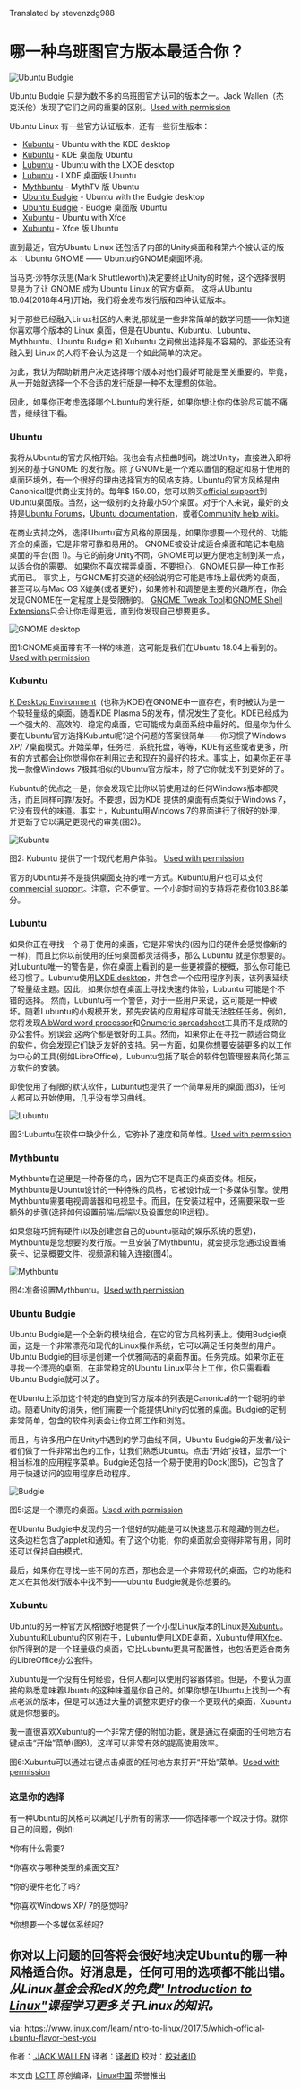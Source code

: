 Translated by stevenzdg988

哪一种乌班图官方版本最适合你？
============================================================


![Ubuntu Budgie](https://www.linux.com/sites/lcom/files/styles/rendered_file/public/ubuntu_budgie.jpg?itok=xpo3Ujfw "Ubuntu Budgie")

Ubuntu Budgie 只是为数不多的乌班图官方认可的版本之一。Jack Wallen（杰克沃伦）发现了它们之间的重要的区别。[Used with permission][7]

Ubuntu Linux 有一些官方认证版本，还有一些衍生版本：
*   [Kubuntu][9] - Ubuntu with the KDE desktop
*   [Kubuntu][9] - KDE 桌面版 Ubuntu
*   [Lubuntu][10] - Ubuntu with the LXDE desktop
*   [Lubuntu][10] - LXDE 桌面版 Ubuntu
*   [Mythbuntu][11] - MythTV 版 Ubuntu
*   [Ubuntu Budgie][12] - Ubuntu with the Budgie desktop
*   [Ubuntu Budgie][12] - Budgie 桌面版 Ubuntu 
*   [Xubuntu][8] - Ubuntu with Xfce
*   [Xubuntu][8] - Xfce 版 Ubuntu   

直到最近，官方Ubuntu Linux 还包括了内部的Unity桌面和和第六个被认证的版本：Ubuntu GNOME —— Ubuntu的GNOME桌面环境。

当马克·沙特尔沃思(Mark Shuttleworth)决定要终止Unity的时候，这个选择很明显是为了让 GNOME 成为 Ubuntu Linux 的官方桌面。 这将从Ubuntu 18.04(2018年4月)开始，我们将会发布发行版和四种认证版本。

对于那些已经融入Linux社区的人来说,那就是一些非常简单的数学问题——你知道你喜欢哪个版本的 Linux 桌面，但是在Ubuntu、Kubuntu、Lubuntu、Mythbuntu、Ubuntu Budgie 和 Xubuntu 之间做出选择是不容易的。那些还没有融入到 Linux 的人将不会认为这是一个如此简单的决定。 

为此，我认为帮助新用户决定选择哪个版本对他们最好可能是至关重要的。毕竟，从一开始就选择一个不合适的发行版是一种不太理想的体验。

因此，如果你正考虑选择哪个Ubuntu的发行版，如果你想让你的体验尽可能不痛苦，继续往下看。
### Ubuntu

我将从Ubuntu的官方风格开始。我也会有点扭曲时间，跳过Unity，直接进入即将到来的基于GNOME 的发行版。除了GNOME是一个难以置信的稳定和易于使用的桌面环境外，有一个很好的理由选择官方的风格支持。Ubuntu的官方风格是由Canonical提供商业支持的。每年$ 150.00，您可以购买[official support][20]到Ubuntu桌面版。当然，这一级别的支持最小50个桌面。对于个人来说，最好的支持是[Ubuntu Forums][21]，[Ubuntu documentation][22]，或者[Community help wiki][23]。

在商业支持之外，选择Ubuntu官方风格的原因是，如果你想要一个现代的、功能齐全的桌面，它是非常可靠和易用的。 GNOME被设计成适合桌面和笔记本电脑桌面的平台(图 1)。与它的前身Unity不同，GNOME可以更方便地定制到某一点，以适合你的需要。 如果你不喜欢摆弄桌面，不要担心，GNOME只是一种工作形式而已。 事实上，与GNOME打交道的经验说明它可能是市场上最优秀的桌面，甚至可以与Mac OS X媲美(或者更好)，如果修补和调整是主要的兴趣所在，你会发现GNOME在一定程度上是受限制的。 [GNOME Tweak Tool][24]和[GNOME Shell Extensions][25]只会让你走得更远，直到你发现自己想要更多。

![GNOME desktop](https://www.linux.com/sites/lcom/files/styles/rendered_file/public/ubuntu_flavor_a.jpg?itok=Ir6jBKbd "GNOME desktop")

图1:GNOME桌面带有不一样的味道，这可能是我们在Ubuntu 18.04上看到的。[Used with permission][1]
### Kubuntu

[K Desktop Environment][26]  (也称为KDE)在GNOME中一直存在，有时被认为是一个较轻量级的桌面。随着KDE Plasma 5的发布，情况发生了变化。KDE已经成为一个强大的、高效的、稳定的桌面，它可能成为桌面系统中最好的。但是你为什么要在Ubuntu官方选择Kubuntu呢?这个问题的答案很简单——你习惯了Windows XP/ 7桌面模式。开始菜单，任务栏，系统托盘，等等，KDE有这些或者更多，所有的方式都会让你觉得你在利用过去和现在的最好的技术。事实上，如果你正在寻找一款像Windows 7极其相似的Ubuntu官方版本，除了它你就找不到更好的了。

Kubuntu的优点之一是，你会发现它比你以前使用过的任何Windows版本都灵活，而且同样可靠/友好。不要想，因为KDE 提供的桌面有点类似于Windows 7，它没有现代的味道。事实上，Kubuntu用Windows 7的界面进行了很好的处理，并更新了它以满足更现代的审美(图2)。

![Kubuntu](https://www.linux.com/sites/lcom/files/styles/rendered_file/public/ubuntu_flavor_b.jpg?itok=dGpebi4z "Kubuntu")

图2: Kubuntu 提供了一个现代老用户体验。 [Used with permission][2]

官方的Ubuntu并不是提供桌面支持的唯一方式。Kubuntu用户也可以支付[commercial support][27]。注意，它不便宜。一个小时时间的支持将花费你103.88美分。
### Lubuntu

如果你正在寻找一个易于使用的桌面，它是非常快的(因为旧的硬件会感觉像新的一样)，而且比你以前使用的任何桌面都灵活得多，那么 Lubuntu 就是你想要的。对Lubuntu唯一的警告是，你在桌面上看到的是一些更裸露的梗概，那么你可能已经习惯了。Lubuntu使用[LXDE desktop][28]，并包含一个应用程序列表，该列表延续了轻量级主题。因此，如果你想在桌面上寻找快速的体验，Lubuntu 可能是个不错的选择。 然而，Lubuntu有一个警告，对于一些用户来说，这可能是一种破坏。随着Lubuntu的小规模开发，预先安装的应用程序可能无法胜任任务。例如，您将发现[AibWord word processor][29]和[Gnumeric spreadsheet][30]工具而不是成熟的办公套件。别误会,这两个都是很好的工具。然而，如果你正在寻找一款适合商业的软件，你会发现它们缺乏友好的支持。另一方面，如果你想要安装更多的以工作为中心的工具(例如LibreOffice)，Lubuntu包括了联合的软件包管理器来简化第三方软件的安装。

即使使用了有限的默认软件，Lubuntu也提供了一个简单易用的桌面(图3)，任何人都可以开始使用，几乎没有学习曲线。

![Lubuntu](https://www.linux.com/sites/lcom/files/styles/rendered_file/public/ubuntu_flavor_c.jpg?itok=nWsJr39r "Lubuntu")

图3:Lubuntu在软件中缺少什么，它弥补了速度和简单性。[Used with permission][3]
### Mythbuntu

Mythbuntu在这里是一种奇怪的鸟，因为它不是真正的桌面变体。相反，Mythbuntu是Ubuntu设计的一种特殊的风格，它被设计成一个多媒体引擎。使用Mythbuntu需要电视调谐器和电视显卡。而且，在安装过程中，还需要采取一些额外的步骤(选择如何设置前端/后端以及设置您的IR远程)。

如果您碰巧拥有硬件(以及创建您自己的ubuntu驱动的娱乐系统的愿望)，Mythbuntu是您想要的发行版。一旦安装了Mythbuntu，就会提示您通过设置捕获卡、记录概要文件、视频源和输入连接(图4)。

![Mythbuntu](https://www.linux.com/sites/lcom/files/styles/rendered_file/public/ubuntu_flavor_d.jpg?itok=Uk16xUIF "Mythbuntu")

图4:准备设置Mythbuntu。[Used with permission][4]
### Ubuntu Budgie

Ubuntu Budgie是一个全新的模块组合，在它的官方风格列表上。使用Budgie桌面，这是一个非常漂亮和现代的Linux操作系统，它可以满足任何类型的用户。Ubuntu Budgie的目标是创建一个优雅简洁的桌面界面。任务完成。如果你正在寻找一个漂亮的桌面，在非常稳定的Ubuntu Linux平台上工作，你只需看看Ubuntu Budgie就可以了。

在Ubuntu上添加这个特定的自旋到官方版本的列表是Canonical的一个聪明的举动。随着Unity的消失，他们需要一个能提供Unity的优雅的桌面。Budgie的定制非常简单，包含的软件列表会让你立即工作和浏览。

而且，与许多用户在Unity中遇到的学习曲线不同，Ubuntu Budgie的开发者/设计者们做了一件非常出色的工作，让我们熟悉Ubuntu。点击“开始”按钮，显示一个相当标准的应用程序菜单。Budgie还包括一个易于使用的Dock(图5)，它包含了用于快速访问的应用程序启动程序。

![Budgie](https://www.linux.com/sites/lcom/files/styles/rendered_file/public/ubuntu_flavor_e.jpg?itok=mwlo4xzm "Budgie")

图5:这是一个漂亮的桌面。[Used with permission][5]

在Ubuntu Budgie中发现的另一个很好的功能是可以快速显示和隐藏的侧边栏。这条边栏包含了applet和通知。有了这个功能，你的桌面就会变得非常有用，同时还可以保持自由模式。

最后，如果你在寻找一些不同的东西，那也会是一个非常现代的桌面，它的功能和定义在其他发行版本中找不到——ubuntu Budgie就是你想要的。
### Xubuntu

Ubuntu的另一种官方风格很好地提供了一个小型Linux版本的Linux是[Xubuntu][32]。Xubuntu和Lubuntu的区别在于，Lubuntu使用LXDE桌面，Xubuntu使用[Xfce][33]。你所得到的是一个轻量级的桌面，它比Lubuntu更具可配置性，也包括更适合商务的LibreOffice办公套件。

Xubuntu是一个没有任何经验，任何人都可以使用的容器体验。但是，不要认为直接的熟悉意味着Ubuntu的这种味道是你自己的。如果你想在Ubuntu上找到一个有点老派的版本，但是可以通过大量的调整来更好的像一个更现代的桌面，Xubuntu就是你想要的。

我一直很喜欢Xubuntu的一个非常方便的附加功能，就是通过在桌面的任何地方右键点击“开始”菜单(图6)，这样可以非常有效的提高使用效率。

图6:Xubuntu可以通过右键点击桌面的任何地方来打开“开始”菜单。[Used with permission][6]
### 这是你的选择

有一种Ubuntu的风格可以满足几乎所有的需求——你选择哪一个取决于你。就你自己的问题，例如:

*你有什么需要?

*你喜欢与哪种类型的桌面交互?

*你的硬件老化了吗?

*你喜欢Windows XP/ 7的感觉吗?

*你想要一个多媒体系统吗?

你对以上问题的回答将会很好地决定Ubuntu的哪一种风格适合你。好消息是，任何可用的选项都不能出错。
_从Linux基金会和edX的免费[" Introduction to Linux"][31]课程学习更多关于Linux的知识。_
--------------------------------------------------------------------------------

via: https://www.linux.com/learn/intro-to-linux/2017/5/which-official-ubuntu-flavor-best-you

作者：[ JACK WALLEN][a]
译者：[译者ID](https://github.com/stevenzdg988)
校对：[校对者ID](https://github.com/校对者ID)

本文由 [LCTT](https://github.com/LCTT/TranslateProject) 原创编译，[Linux中国](https://linux.cn/) 荣誉推出

[a]:https://www.linux.com/users/jlwallen
[1]:https://www.linux.com/licenses/category/used-permission
[2]:https://www.linux.com/licenses/category/used-permission
[3]:https://www.linux.com/licenses/category/used-permission
[4]:https://www.linux.com/licenses/category/used-permission
[5]:https://www.linux.com/licenses/category/used-permission
[6]:https://www.linux.com/licenses/category/used-permission
[7]:https://www.linux.com/licenses/category/used-permission
[8]:http://xubuntu.org/
[9]:http://www.kubuntu.org/
[10]:http://lubuntu.net/
[11]:http://www.mythbuntu.org/
[12]:https://ubuntubudgie.org/
[13]:https://www.linux.com/files/images/ubuntuflavorajpg
[14]:https://www.linux.com/files/images/ubuntuflavorbjpg
[15]:https://www.linux.com/files/images/ubuntuflavorcjpg
[16]:https://www.linux.com/files/images/ubuntuflavordjpg
[17]:https://www.linux.com/files/images/ubuntuflavorejpg
[18]:https://www.linux.com/files/images/xubuntujpg
[19]:https://www.linux.com/files/images/ubuntubudgiejpg
[20]:https://buy.ubuntu.com/collections/ubuntu-advantage-for-desktop
[21]:https://ubuntuforums.org/
[22]:https://help.ubuntu.com/?_ga=2.155705979.1922322560.1494162076-828730842.1481046109
[23]:https://help.ubuntu.com/community/CommunityHelpWiki?_ga=2.155705979.1922322560.1494162076-828730842.1481046109
[24]:https://apps.ubuntu.com/cat/applications/gnome-tweak-tool/
[25]:https://extensions.gnome.org/
[26]:https://www.kde.org/
[27]:https://kubuntu.emerge-open.com/buy
[28]:http://lxde.org/
[29]:https://www.abisource.com/
[30]:http://www.gnumeric.org/
[31]:https://training.linuxfoundation.org/linux-courses/system-administration-training/introduction-to-linux
[32]:https://xubuntu.org/
[33]:https://www.xfce.org/
